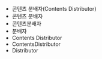 - 콘텐츠 분배자(Contents Distributor)
- 콘텐츠 분배자
- 콘텐츠분배자
- 분배자
- Contents Distributor
- ContentsDistributor
- Distributor